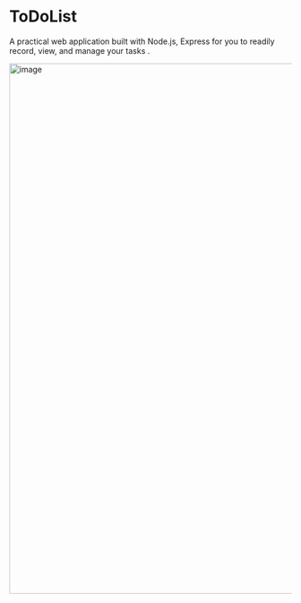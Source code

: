 # ToDoList
A practical web application built with Node.js, Express for you to readily record, view, and manage your tasks .

<img width="947" alt="image" src="https://user-images.githubusercontent.com/84373426/151709572-2325ded1-ba93-46d4-b2b9-b6fa6cb832bf.png">
